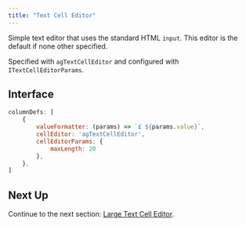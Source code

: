 ```yaml
---
title: "Text Cell Editor"
---
```


Simple text editor that uses the standard HTML `input`. This editor is the default if none other specified.

Specified with `agTextCellEditor` and configured with `ITextCellEditorParams`.

<grid-example title='Text Editor' name='text-editor' type='generated' options='{ "modules": ["clientside"] }'></grid-example>

## Interface

<interface-documentation interfaceName='ITextCellEditorParams' names='["useFormatter","maxLength"]'></interface-documentation>

```js
columnDefs: [
    {
        valueFormatter: (params) => `£ ${params.value}`,
        cellEditor: 'agTextCellEditor',
        cellEditorParams: {
            maxLength: 20
        },
    },
]
```

## Next Up

Continue to the next section: [Large Text Cell Editor](../provided-cell-editors-large-text/).
